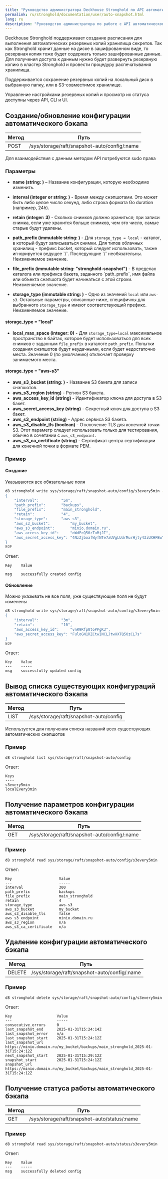 ```yaml
---
title: "Руководство администратора Deckhouse Stronghold по API автоматического бэкапа"
permalink: ru/stronghold/documentation/user/auto-snapshot.html
lang: ru
description: "Руководство администратора по работе с API автоматического бэкапа Deckhouse Stronghold."
---
```


Deckhouse Stronghold поддерживает создание расписания для выполнения автоматических резервных копий хранилища секретов.
Так как Stronghold хранит данные на диске в зашифрованном виде, то резервная копия тоже будет содержать только зашифрованные данные.
Для получения доступа к данным нужно будет развернуть резервную копию в кластер Stronghold и провести процедуру распечатывания хранилища.

Поддерживается сохранение резервных копий на локальный диск в выбранную папку, или в S3-совместимое хранилище.

Управление настройками резервных копий и просмотр их статуса доступны через API, CLI и UI.

## Создание/обновление конфигурации автоматического бэкапа

| Метод | Путь |
|-------|------|
| POST  | /sys/storage/raft/snapshot-auto/config/:name |

Для взаимодействия с данным методом API потребуются sudo права

### Параметры

- **name (string: <required>)** – Название конфигурации, которую необходимо изменить.

- **interval (integer or string: <required>)** - Время между снэпшотами. Это может быть либо целое число секунд, либо строка формата Go duration (например, 24h).

- **retain (integer: 3)** - Сколько снимков должно храниться; при записи снимка, если уже хранится больше снимков, чем это число, самые старые будут удалены.

- **path_prefix (immutable string: <required>)** - Для `storage_type = local` - каталог, в который будут записываться снимки. Для типов облачных хранилищ - префикс bucket, который следует использовать, также игнорируется ведущее \`/\`. Последующие \`/\` необязательны. Неизменяемое значение.

- **file_prefix (immutable string: "stronghold-snapshot")** - В пределах каталога или префикса бакета, заданного \`path_prefix\`, имя файла или объекта снэпшота будет начинаться с этой строки. Неизменяемое значение.

- **storage_type (immutable string: <required>)** - Одно из значений `local` или `aws-s3`. Остальные параметры, описанные ниже, специфичны для выбранного `storage_type` и имеют соответствующий префикс. Неизменяемое значение.

#### storage_type = "local"

- **local_max_space (integer: 0)** - Для `storage_type=local` максимальное пространство в байтах, которое будет использоваться для всех снимков с заданным `file_prefix` в каталоге `path_prefix`. Попытки создания снэпшотов будут неудачными, если будет недостаточно места. Значение 0 (по умолчанию) отключает проверку занимаемого места.

#### storage_type = "aws-s3"

- **aws_s3_bucket (string: <required>)** - Название S3 бакета для записи снэпшотов.
- **aws_s3_region (string)** - Регион S3 бакета.
- **aws_access_key_id (string)** - Идентификатор ключа для доступа в S3 бакет.
- **aws_secret_access_key (string)** - Секретный ключ для доступа в S3 бакет.
- **aws_s3_endpoint (string)** - Адрес сервиса S3 бакета.
- **aws_s3_disable_tls (boolean)** - Отключение TLS для конечной точки S3. Этот параметр следует использовать только для тестирования, обычно в сочетании с `aws_s3_endpoint`.
- **aws_s3_ca_certificate (string)** - Сертификат центра сертификации для конечной точки в формате PEM.

### Пример

#### Создание

Указываются все обязательные поля

```sh
d8 stronghold write sys/storage/raft/snapshot-auto/config/s3every5min - <<EOF
{
    "interval":          "5m",
    "path_prefix":       "backups",
    "file_prefix":       "main_stronghold",
    "retain":            "4",
    "storage_type":      "aws-s3",
    "aws_s3_bucket":         "my_bucket",
    "aws_s3_endpoint":       "minio.domain.ru",
    "aws_access_key_id":     "oWdPcQ50zTuMjJI",
    "aws_secret_access_key": "4NzZjboafWyfNTe7aUVgLUdrMurHjty43iUXHFBw"
}
EOF
```

Ответ:

```
Key    Value
---    -----
msg    successfully created config
```

#### Обновление

Можно указывать не все поля, уже существующие поля не будут изменены

```sh
d8 stronghold write sys/storage/raft/snapshot-auto/config/s3every5min - <<EOF
{
    "interval":          "3m",
    "retain":            "10",
    "aws_access_key_id":     "vnR9Rfp0toPPgK3",
    "aws_secret_access_key": "FuloGN1RZCtwINCLJtwHXTQ50zCL7s"
}
EOF
```

Ответ:

```
Key    Value
---    -----
msg    successfully updated config
```

## Вывод списка существующих конфигураций автоматического бэкапа

| Метод | Путь |
|-------|------|
| LIST  | /sys/storage/raft/snapshot-auto/config |

Используется для получения списка названий всех существующих автоматических снэпшотов
### Пример

`d8 stronghold list sys/storage/raft/snapshot-auto/config`

Ответ:

```
Keys
----
s3every5min
localEvery3min
```

## Получение параметров конфигурации автоматического бэкапа

| Метод | Путь |
|-------|------|
|  GET  | /sys/storage/raft/snapshot-auto/config/:name |

### Пример

`d8 stronghold read sys/storage/raft/snapshot-auto/config/s3every5min`

Ответ:

```
Key                     Value
---                     -----
interval                300
path_prefix             backups
file_prefix             main_stronghold
retain                  4
storage_type            aws-s3
aws_s3_bucket           my_bucket
aws_s3_disable_tls      false
aws_s3_endpoint         minio.domain.ru
aws_s3_region           n/a
aws_s3_ca_certificate   n/a
```

## Удаление конфигурации автоматического бэкапа

| Метод  | Путь |
|--------|------|
| DELETE | /sys/storage/raft/snapshot-auto/config/:name |

### Пример

`d8 stronghold delete sys/storage/raft/snapshot-auto/config/s3every5min`

Ответ:

```
Key                    Value
---                    -----
consecutive_errors     0
last_snapshot_end      2025-01-31T15:24:14Z
last_snapshot_error    n/a
last_snapshot_start    2025-01-31T15:24:12Z
last_snapshot_url      https://minio.domain.ru/my_bucket/backups/main_stronghold_2025-01-31T15:24:12Z
next_snapshot_start    2025-01-31T15:29:12Z
snapshot_start         2025-01-31T15:24:12Z
snapshot_url           https://minio.domain.ru/my_bucket/backups/main_stronghold_2025-01-31T15:24:12Z
```

## Получение статуса работы автоматического бэкапа

| Метод | Путь |
|-------|------|
|  GET  | /sys/storage/raft/snapshot-auto/status/:name |

### Пример

`d8 stronghold read sys/storage/raft/snapshot-auto/status/s3every5min`

Ответ:

```
Key    Value
---    -----
msg    successfully deleted config
```
